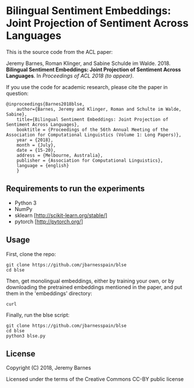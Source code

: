 Bilingual Sentiment Embeddings: Joint Projection of Sentiment Across Languages
==============

This is the source code from the ACL paper:

Jeremy Barnes, Roman Klinger, and Sabine Schulde im Walde. 2018. **Bilingual Sentiment Embeddings: Joint Projection of Sentiment Across Languages**. In *Proceedings of ACL 2018 (to appear)*.


If you use the code for academic research, please cite the paper in question:
```
@inproceedings{Barnes2018blse,
    author={Barnes, Jeremy and Klinger, Roman and Schulte im Walde, Sabine},
    title={Bilingual Sentiment Embeddings: Joint Projection of Sentiment Across Languages},
    booktitle = {Proceedings of the 56th Annual Meeting of the Association for Computational Linguistics (Volume 1: Long Papers)},
    year = {2018},
    month = {July},
    date = {15-20},
    address = {Melbourne, Australia},
    publisher = {Association for Computational Linguistics},
    language = {english}
    }
```


Requirements to run the experiments
--------
- Python 3
- NumPy
- sklearn [http://scikit-learn.org/stable/]
- pytorch [http://pytorch.org/]



Usage
--------

First, clone the repo:

```
git clone https://github.com/jbarnesspain/blse
cd blse
```


Then, get monolingual embeddings, either by training your own,
or by downloading the pretrained embeddings mentioned in the paper,
and put them in the 'embeddings' directory:

```
curl 
```


Finally, run the blse script:

```
git clone https://github.com/jbarnesspain/blse
cd blse
python3 blse.py
```


License
-------

Copyright (C) 2018, Jeremy Barnes

Licensed under the terms of the Creative Commons CC-BY public license
